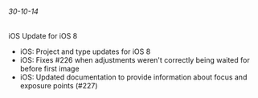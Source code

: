 

###### 30-10-14

iOS Update for iOS 8
- iOS: Project and type updates for iOS 8 
- iOS: Fixes #226 when adjustments weren't correctly being waited for before first image
- iOS: Updated documentation to provide information about focus and exposure points (#227) 
